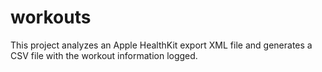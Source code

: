 # workouts
This project analyzes an Apple HealthKit export XML file and generates a CSV file with the workout information logged.
